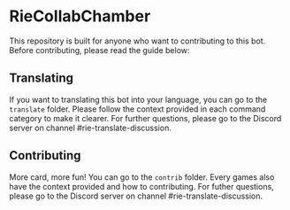 # RieCollabChamber

This repository is built for anyone who want to contributing to this bot. Before contributing, please read the guide below:

## Translating

If you want to translating this bot into your language, you can go to the `translate` folder. Please follow the context provided in each command category to make it clearer. For further questions, please go to the Discord server on channel #rie-translate-discussion.

## Contributing

More card, more fun! You can go to the `contrib` folder. Every games also have the context provided and how to contributing. For futher questions, please go to the Discord server on channel #rie-translate-discussion.